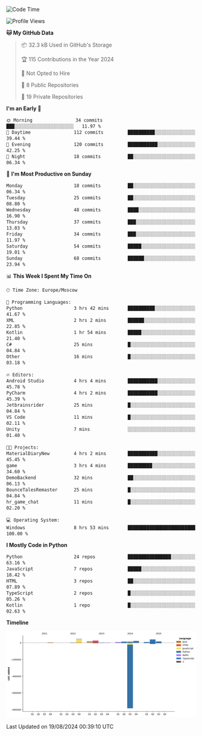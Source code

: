 <!--START_SECTION:waka-->
![Code Time](http://img.shields.io/badge/Code%20Time-466%20hrs%2014%20mins-blue)

![Profile Views](http://img.shields.io/badge/Profile%20Views-7-blue)

**🐱 My GitHub Data** 

> 📦 32.3 kB Used in GitHub's Storage 
 > 
> 🏆 115 Contributions in the Year 2024
 > 
> 🚫 Not Opted to Hire
 > 
> 📜 8 Public Repositories 
 > 
> 🔑 19 Private Repositories 
 > 
**I'm an Early 🐤** 

```text
🌞 Morning                34 commits          ███░░░░░░░░░░░░░░░░░░░░░░   11.97 % 
🌆 Daytime                112 commits         ██████████░░░░░░░░░░░░░░░   39.44 % 
🌃 Evening                120 commits         ███████████░░░░░░░░░░░░░░   42.25 % 
🌙 Night                  18 commits          ██░░░░░░░░░░░░░░░░░░░░░░░   06.34 % 
```
📅 **I'm Most Productive on Sunday** 

```text
Monday                   18 commits          ██░░░░░░░░░░░░░░░░░░░░░░░   06.34 % 
Tuesday                  25 commits          ██░░░░░░░░░░░░░░░░░░░░░░░   08.80 % 
Wednesday                48 commits          ████░░░░░░░░░░░░░░░░░░░░░   16.90 % 
Thursday                 37 commits          ███░░░░░░░░░░░░░░░░░░░░░░   13.03 % 
Friday                   34 commits          ███░░░░░░░░░░░░░░░░░░░░░░   11.97 % 
Saturday                 54 commits          █████░░░░░░░░░░░░░░░░░░░░   19.01 % 
Sunday                   68 commits          ██████░░░░░░░░░░░░░░░░░░░   23.94 % 
```


📊 **This Week I Spent My Time On** 

```text
🕑︎ Time Zone: Europe/Moscow

💬 Programming Languages: 
Python                   3 hrs 42 mins       ██████████░░░░░░░░░░░░░░░   41.67 % 
XML                      2 hrs 2 mins        ██████░░░░░░░░░░░░░░░░░░░   22.85 % 
Kotlin                   1 hr 54 mins        █████░░░░░░░░░░░░░░░░░░░░   21.40 % 
C#                       25 mins             █░░░░░░░░░░░░░░░░░░░░░░░░   04.84 % 
Other                    16 mins             █░░░░░░░░░░░░░░░░░░░░░░░░   03.18 % 

🔥 Editors: 
Android Studio           4 hrs 4 mins        ███████████░░░░░░░░░░░░░░   45.78 % 
PyCharm                  4 hrs 2 mins        ███████████░░░░░░░░░░░░░░   45.39 % 
Jetbrainsrider           25 mins             █░░░░░░░░░░░░░░░░░░░░░░░░   04.84 % 
VS Code                  11 mins             █░░░░░░░░░░░░░░░░░░░░░░░░   02.11 % 
Unity                    7 mins              ░░░░░░░░░░░░░░░░░░░░░░░░░   01.40 % 

🐱‍💻 Projects: 
MaterialDiaryNew         4 hrs 2 mins        ███████████░░░░░░░░░░░░░░   45.45 % 
game                     3 hrs 4 mins        █████████░░░░░░░░░░░░░░░░   34.60 % 
DemoBackend              32 mins             ██░░░░░░░░░░░░░░░░░░░░░░░   06.13 % 
BounceTalesRemaster      25 mins             █░░░░░░░░░░░░░░░░░░░░░░░░   04.84 % 
hr_game_chat             11 mins             █░░░░░░░░░░░░░░░░░░░░░░░░   02.20 % 

💻 Operating System: 
Windows                  8 hrs 53 mins       █████████████████████████   100.00 % 
```

**I Mostly Code in Python** 

```text
Python                   24 repos            ████████████████░░░░░░░░░   63.16 % 
JavaScript               7 repos             █████░░░░░░░░░░░░░░░░░░░░   18.42 % 
HTML                     3 repos             ██░░░░░░░░░░░░░░░░░░░░░░░   07.89 % 
TypeScript               2 repos             █░░░░░░░░░░░░░░░░░░░░░░░░   05.26 % 
Kotlin                   1 repo              █░░░░░░░░░░░░░░░░░░░░░░░░   02.63 % 
```



**Timeline**

![Lines of Code chart](https://raw.githubusercontent.com/adlemx/adlemx/main/assets/bar_graph.png)


 Last Updated on 19/08/2024 00:39:10 UTC
<!--END_SECTION:waka-->
